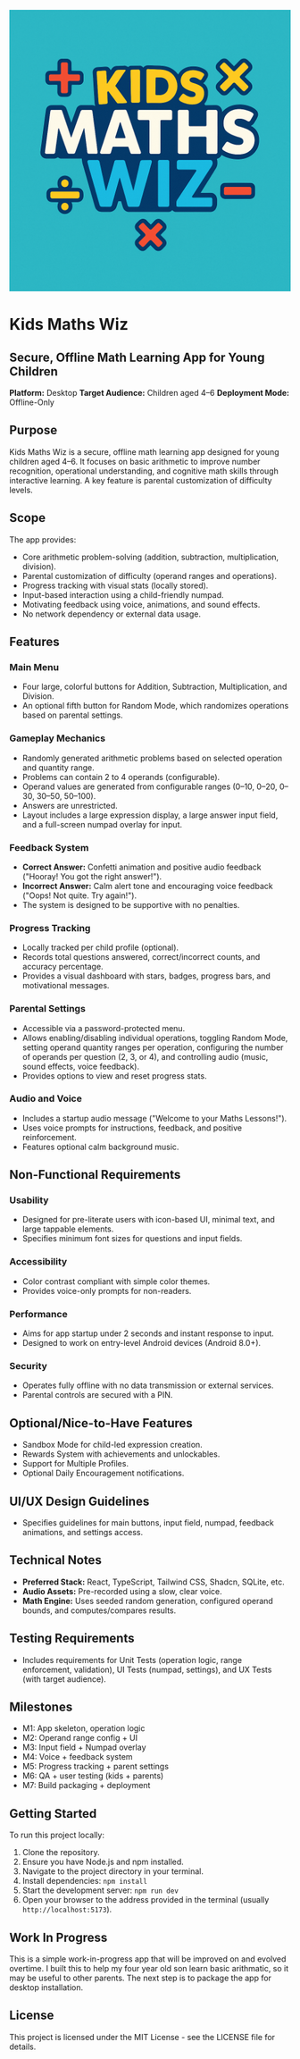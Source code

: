 ![Kids Maths Wiz Logo](src/assets/images/kids-maths-wiz_logo.png)

# Kids Maths Wiz

## Secure, Offline Math Learning App for Young Children

**Platform:** Desktop
**Target Audience:** Children aged 4–6
**Deployment Mode:** Offline-Only

## Purpose

Kids Maths Wiz is a secure, offline math learning app designed for young children aged 4–6. It focuses on basic arithmetic to improve number recognition, operational understanding, and cognitive math skills through interactive learning. A key feature is parental customization of difficulty levels.

## Scope

The app provides:
- Core arithmetic problem-solving (addition, subtraction, multiplication, division).
- Parental customization of difficulty (operand ranges and operations).
- Progress tracking with visual stats (locally stored).
- Input-based interaction using a child-friendly numpad.
- Motivating feedback using voice, animations, and sound effects.
- No network dependency or external data usage.

## Features

### Main Menu
- Four large, colorful buttons for Addition, Subtraction, Multiplication, and Division.
- An optional fifth button for Random Mode, which randomizes operations based on parental settings.

### Gameplay Mechanics
- Randomly generated arithmetic problems based on selected operation and quantity range.
- Problems can contain 2 to 4 operands (configurable).
- Operand values are generated from configurable ranges (0–10, 0–20, 0–30, 30–50, 50–100).
- Answers are unrestricted.
- Layout includes a large expression display, a large answer input field, and a full-screen numpad overlay for input.

### Feedback System
- **Correct Answer:** Confetti animation and positive audio feedback ("Hooray! You got the right answer!").
- **Incorrect Answer:** Calm alert tone and encouraging voice feedback ("Oops! Not quite. Try again!").
- The system is designed to be supportive with no penalties.

### Progress Tracking
- Locally tracked per child profile (optional).
- Records total questions answered, correct/incorrect counts, and accuracy percentage.
- Provides a visual dashboard with stars, badges, progress bars, and motivational messages.

### Parental Settings
- Accessible via a password-protected menu.
- Allows enabling/disabling individual operations, toggling Random Mode, setting operand quantity ranges per operation, configuring the number of operands per question (2, 3, or 4), and controlling audio (music, sound effects, voice feedback).
- Provides options to view and reset progress stats.

### Audio and Voice
- Includes a startup audio message ("Welcome to your Maths Lessons!").
- Uses voice prompts for instructions, feedback, and positive reinforcement.
- Features optional calm background music.

## Non-Functional Requirements

### Usability
- Designed for pre-literate users with icon-based UI, minimal text, and large tappable elements.
- Specifies minimum font sizes for questions and input fields.

### Accessibility
- Color contrast compliant with simple color themes.
- Provides voice-only prompts for non-readers.

### Performance
- Aims for app startup under 2 seconds and instant response to input.
- Designed to work on entry-level Android devices (Android 8.0+).

### Security
- Operates fully offline with no data transmission or external services.
- Parental controls are secured with a PIN.

## Optional/Nice-to-Have Features
- Sandbox Mode for child-led expression creation.
- Rewards System with achievements and unlockables.
- Support for Multiple Profiles.
- Optional Daily Encouragement notifications.

## UI/UX Design Guidelines
- Specifies guidelines for main buttons, input field, numpad, feedback animations, and settings access.

## Technical Notes
- **Preferred Stack:** React, TypeScript, Tailwind CSS, Shadcn, SQLite, etc.
- **Audio Assets:** Pre-recorded using a slow, clear voice.
- **Math Engine:** Uses seeded random generation, configured operand bounds, and computes/compares results.

## Testing Requirements
- Includes requirements for Unit Tests (operation logic, range enforcement, validation), UI Tests (numpad, settings), and UX Tests (with target audience).

## Milestones
- M1: App skeleton, operation logic
- M2: Operand range config + UI
- M3: Input field + Numpad overlay
- M4: Voice + feedback system
- M5: Progress tracking + parent settings
- M6: QA + user testing (kids + parents)
- M7: Build packaging + deployment

## Getting Started

To run this project locally:

1. Clone the repository.
2. Ensure you have Node.js and npm installed.
3. Navigate to the project directory in your terminal.
4. Install dependencies: `npm install`
5. Start the development server: `npm run dev`
6. Open your browser to the address provided in the terminal (usually `http://localhost:5173`).

## Work In Progress

This is a simple work-in-progress app that will be improved on and evolved overtime. I built this to help my four year old son learn basic arithmatic, so it may be useful to other parents. The next step is to package the app for desktop installation.

## License

This project is licensed under the MIT License - see the LICENSE file for details.
